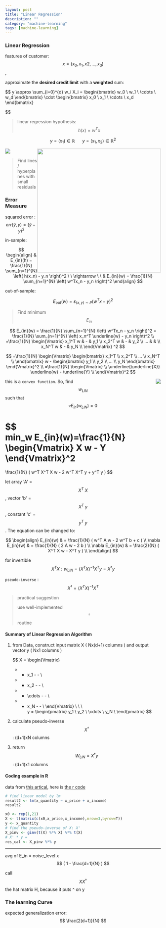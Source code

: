 ```yaml
---
layout: post
title: "Linear Regression"
description: ""
category: "machine-learning"
tags: [machine-learning]
---
```


<script type="text/javascript" async
  src="https://cdn.mathjax.org/mathjax/latest/MathJax.js?config=TeX-MML-AM_CHTML">
</script>

<script type="text/x-mathjax-config">
MathJax.Hub.Config({
  displayAlign: "left"
});
</script>

### Linear Regression

features of customer: $$ x = (x_0, x_1, x2, ..., x_d) $$ ,

approximate the __desired credit limit__ with a __weighted__ sum:

$$
y \approx \sum_{i=0}^{d} w_i X_i =
\begin{bmatrix}
  w_0 \\ w_1 \\ \cdots \\ w_d
\end{bmatrix}
\cdot
\begin{bmatrix}
  x_0 \  x_1 \  \cdots \  x_d
\end{bmatrix}

$$

> linear regression hypothesis: $$ h(x) = w^T x $$

$$ y = (x_1) \in \mathbb{R} \ \ \ \ \ \  y = (x_1, x_2) \in \mathbb{R}^2 $$

<img src="http://www.biostathandbook.com/pix/regressionlollipop.gif" /><img src="http://www.sjsu.edu/faculty/gerstman/EpiInfo/cont-mult1.jpg" width="400" style="float:right;" />

> Find lines / hyperplanes with small residuals

### Error Measure

squared error : $$ err(\hat{y}, y) = ( \hat{y} - y )^2 $$

in-sample:

$$
\begin{align}
& E_{in}(h) = \frac{1}{N} \sum_{n=1}^{N} \left( h(x_n) - y_n \right)^2
\ \ \rightarrow \ \ 
& E_{in}(w) = \frac{1}{N} \sum_{n=1}^{N} \left( w^Tx_n - y_n \right)^2
\end{align}
$$

out-of-sample:

$$
E_{out}(w) = \varepsilon_{(x,y) \sim P} ( w^T x - y )^2
$$

> Find minimum $$ E_{in} $$

$$
E_{in}(w) 
= \frac{1}{N} \sum_{n=1}^{N} \left( w^Tx_n - y_n \right)^2
= \frac{1}{N} \sum_{n=1}^{N} \left( x_n^T \underline{w} - y_n \right)^2
\\
=\frac{1}{N}
\begin{Vmatrix}
x_1^T w & - & y_1 \\
x_2^T w & - & y_2 \\
... & & \\
x_N^T w & - & y_N \\
\end{Vmatrix}
^2
$$


$$
=\frac{1}{N}
\begin{Vmatrix}
  \begin{bmatrix}
    x_1^T \\ x_2^T \\ ... \\ x_N^T \\
  \end{bmatrix}
  w -
  \begin{bmatrix}
    y_1 \\ y_2 \\ ... \\ y_N
  \end{bmatrix}
\end{Vmatrix}^2
\\
=\frac{1}{N}
\begin{Vmatrix}
\\
  \underline{\underline{X}} \underline{w} - \underline{Y}
\\  
\end{Vmatrix}^2 
$$

<img style="float:right;" src="http://mathworld.wolfram.com/images/eps-gif/ConcaveConvexFunction_1000.gif" />

this is a `convex function`. So, find $$ w_{LIN} $$ such that $$ \triangledown E_{in}(w_{LIN}) = 0 $$

$$  
min_w E_{in}(w)=\frac{1}{N}
\begin{Vmatrix}
  X w - Y
\end{Vmatrix}^2 
=
\frac{1}{N} ( w^T X^T X w - 2 w^T X^T y + y^T y )
$$

let array 'A' = $$ X^T \ X $$, vector 'b' = $$ X^T \ y $$, constant 'c' = $$ y^T \ y $$. The equation can be changed to:

$$
\begin{align}
       E_{in}(w) & = \frac{1}{N} ( w^T A w - 2 w^T b + c ) \\
\nabla E_{in}(w) & = \frac{1}{N} ( 2 A w - 2 b ) \\
\nabla E_{in}(w) & = \frac{2}{N} ( X^T X w - X^T y ) \\
\end{align}
$$

for invertible $$ X^T X :
w_{LIN} = ( X^T X )^{-1} X^T y = X^{\dagger} y $$

`pseudo-inverse` : $$ X^{\dagger} = ( X^T X )^{-1} X^T $$

> practical suggestion
> 
> use well-implemented $$ \dagger $$ routine
>

#### Summary of Linear Regression Algorithm

1. from Data, construct input matrix X ( Nx(d+1) columns ) and output vector y ( Nx1 columns )

   $$
   X = 
   \begin{Vmatrix}
     - - x_1 - - \\
     - - x_2 - - \\
     - - \cdots - - \\
     - - x_N - - \\
   \end{Vmatrix}
   \ \ \ \
   y =
   \begin{pmatrix}
     y_1 \\
     y_2 \\
     \cdots \\
     y_N \\
   \end{pmatrix}
   $$

1. calculate pseudo-inverse $$ X^\dagger $$ : (d+1)xN columns
1. return $$ W_{LIN} = X^\dagger y $$ : (d+1)x1 columns

#### Coding example in R

data from [this artical](https://www1.udel.edu/johnmack/frec424/regression/), here is [the r code](https://github.com/larrysu1115/r-examples/blob/master/R/exec_03_linear_reg.R)

~~~R
# find linear model by lm
result2 <- lm(x_quantity ~ x_price + x_income)
result2

x0 <- rep(1,21)
X <- t(matrix(c(x0,x_price,x_income),nrow=3,byrow=T))
y <- x_quantity
# find the pseudo-inverse of X: X'
X_pinv <- ginv(t(X) %*% X) %*% t(X)
# X' * y = 
res_cal <- X_pinv %*% y
~~~

---

avg of E_in = noise_level x $$ ( 1 - \frac{d+1}{N} ) $$

call $$ XX^{\dagger} $$ the hat matrix H, because it puts ^ on y


### The learning Curve

expected generalization error: $$ \frac{2(d+1)}{N} $$
